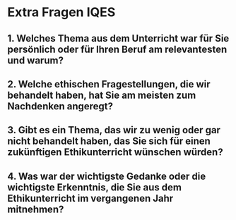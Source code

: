 # Extra Fragen IQES

## 1. Welches Thema aus dem Unterricht war für Sie persönlich oder für Ihren Beruf am relevantesten und warum?

## 2. Welche ethischen Fragestellungen, die wir behandelt haben, hat Sie am meisten zum Nachdenken angeregt?

## 3. Gibt es ein Thema, das wir zu wenig oder gar nicht behandelt haben, das Sie sich für einen zukünftigen Ethikunterricht wünschen würden?

## 4. Was war der wichtigste Gedanke oder die wichtigste Erkenntnis, die Sie aus dem Ethikunterricht im vergangenen Jahr mitnehmen?
